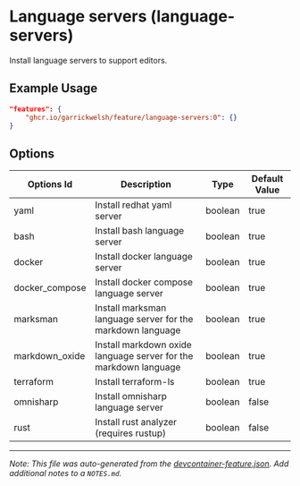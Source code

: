 
# Language servers (language-servers)

Install language servers to support editors.

## Example Usage

```json
"features": {
    "ghcr.io/garrickwelsh/feature/language-servers:0": {}
}
```

## Options

| Options Id | Description | Type | Default Value |
|-----|-----|-----|-----|
| yaml | Install redhat yaml server | boolean | true |
| bash | Install bash language server | boolean | true |
| docker | Install docker language server | boolean | true |
| docker_compose | Install docker compose language server | boolean | true |
| marksman | Install marksman language server for the markdown language | boolean | true |
| markdown_oxide | Install markdown oxide language server for the markdown language | boolean | true |
| terraform | Install terraform-ls | boolean | true |
| omnisharp | Install omnisharp language server | boolean | false |
| rust | Install rust analyzer (requires rustup) | boolean | false |



---

_Note: This file was auto-generated from the [devcontainer-feature.json](devcontainer-feature.json).  Add additional notes to a `NOTES.md`._
